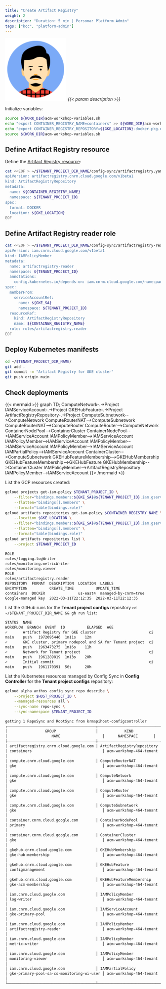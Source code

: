 ```yaml
---
title: "Create Artifact Registry"
weight: 2
description: "Duration: 5 min | Persona: Platform Admin"
tags: ["kcc", "platform-admin"]
---
```

![Platform Admin](/images/platform-admin.png)
_{{< param description >}}_

Initialize variables:
```Bash
source ${WORK_DIR}acm-workshop-variables.sh
echo "export CONTAINER_REGISTRY_NAME=containers" >> ${WORK_DIR}acm-workshop-variables.sh
echo "export CONTAINER_REGISTRY_REPOSITORY=${GKE_LOCATION}-docker.pkg.dev/${TENANT_PROJECT_ID}/${CONTAINER_REGISTRY_NAME}" >> ${WORK_DIR}acm-workshop-variables.sh
source ${WORK_DIR}acm-workshop-variables.sh
```

## Define Artifact Registry resource

Define the [Artifact Registry resource](https://cloud.google.com/config-connector/docs/reference/resource-docs/artifactregistry/artifactregistryrepository):
```Bash
cat <<EOF > ~/$TENANT_PROJECT_DIR_NAME/config-sync/artifactregistry.yaml
apiVersion: artifactregistry.cnrm.cloud.google.com/v1beta1
kind: ArtifactRegistryRepository
metadata:
  name: ${CONTAINER_REGISTRY_NAME}
  namespace: ${TENANT_PROJECT_ID}
spec:
  format: DOCKER
  location: ${GKE_LOCATION}
EOF
```

## Define Artifact Registry reader role

```Bash
cat <<EOF > ~/$TENANT_PROJECT_DIR_NAME/config-sync/artifactregistry-reader.yaml
apiVersion: iam.cnrm.cloud.google.com/v1beta1
kind: IAMPolicyMember
metadata:
  name: artifactregistry-reader
  namespace: ${TENANT_PROJECT_ID}
  annotations:
    config.kubernetes.io/depends-on: iam.cnrm.cloud.google.com/namespaces/${TENANT_PROJECT_ID}/IAMServiceAccount/${GKE_SA},artifactregistry.cnrm.cloud.google.com/namespaces/${TENANT_PROJECT_ID}/ArtifactRegistryRepository/${CONTAINER_REGISTRY_NAME}
spec:
  memberFrom:
    serviceAccountRef:
      name: ${GKE_SA}
      namespace: ${TENANT_PROJECT_ID}
  resourceRef:
    kind: ArtifactRegistryRepository
    name: ${CONTAINER_REGISTRY_NAME}
  role: roles/artifactregistry.reader
EOF
```

## Deploy Kubernetes manifests

```Bash
cd ~/$TENANT_PROJECT_DIR_NAME/
git add .
git commit -m "Artifact Registry for GKE cluster"
git push origin main
```

## Check deployments

{{< mermaid >}}
graph TD;
  ComputeNetwork-.->Project
  IAMServiceAccount-.->Project
  GKEHubFeature-.->Project
  ArtifactRegistryRepository-.->Project
  ComputeSubnetwork-->ComputeNetwork
  ComputeRouterNAT-->ComputeSubnetwork
  ComputeRouterNAT-->ComputeRouter
  ComputeRouter-->ComputeNetwork
  ContainerNodePool-->ContainerCluster
  ContainerNodePool-->IAMServiceAccount
  IAMPolicyMember-->IAMServiceAccount
  IAMPolicyMember-->IAMServiceAccount
  IAMPolicyMember-->IAMServiceAccount
  IAMPolicyMember-->IAMServiceAccount
  IAMPartialPolicy-->IAMServiceAccount
  ContainerCluster-->ComputeSubnetwork
  GKEHubFeatureMembership-->GKEHubMembership
  GKEHubFeatureMembership-->GKEHubFeature
  GKEHubMembership-->ContainerCluster
  IAMPolicyMember-->ArtifactRegistryRepository
  IAMPolicyMember-->IAMServiceAccount
{{< /mermaid >}}

List the GCP resources created:
```Bash
gcloud projects get-iam-policy $TENANT_PROJECT_ID \
    --filter="bindings.members:${GKE_SA}@${TENANT_PROJECT_ID}.iam.gserviceaccount.com" \
    --flatten="bindings[].members" \
    --format="table(bindings.role)"
gcloud artifacts repositories get-iam-policy $CONTAINER_REGISTRY_NAME \
    --location $GKE_LOCATION \
    --filter="bindings.members:${GKE_SA}@${TENANT_PROJECT_ID}.iam.gserviceaccount.com" \
    --flatten="bindings[].members" \
    --format="table(bindings.role)"
gcloud artifacts repositories list \
    --project $TENANT_PROJECT_ID
```
```Plaintext
ROLE
roles/logging.logWriter
roles/monitoring.metricWriter
roles/monitoring.viewer
ROLE
roles/artifactregistry.reader
REPOSITORY  FORMAT  DESCRIPTION  LOCATION  LABELS                ENCRYPTION          CREATE_TIME          UPDATE_TIME
containers  DOCKER               us-east4  managed-by-cnrm=true  Google-managed key  2022-03-11T22:12:35  2022-03-11T22:12:35
```

List the GitHub runs for the **Tenant project configs** repository `cd ~/$TENANT_PROJECT_DIR_NAME && gh run list`:
```Plaintext
STATUS  NAME                                                     WORKFLOW  BRANCH  EVENT  ID          ELAPSED  AGE
✓       Artifact Registry for GKE cluster                        ci        main    push   1972095446  1m11s    12m
✓       GKE cluster, primary nodepool and SA for Tenant project  ci        main    push   1963473275  1m16s    11h
✓       Network for Tenant project                               ci        main    push   1961289819  1m13s    20h
✓       Initial commit                                           ci        main    push   1961170391  56s      20h
```

List the Kubernetes resources managed by Config Sync in **Config Controller** for the **Tenant project configs** repository:
```Bash
gcloud alpha anthos config sync repo describe \
    --project $HOST_PROJECT_ID \
    --managed-resources all \
    --sync-name repo-sync \
    --sync-namespace $TENANT_PROJECT_ID
```
```Plaintext
getting 1 RepoSync and RootSync from krmapihost-configcontroller
┌────────────────────────────────────────┬────────────────────────────┬───────────────────────────────────────────┬──────────────────────┐
│                 GROUP                  │            KIND            │                    NAME                   │      NAMESPACE       │
├────────────────────────────────────────┼────────────────────────────┼───────────────────────────────────────────┼──────────────────────┤
│ artifactregistry.cnrm.cloud.google.com │ ArtifactRegistryRepository │ containers                                │ acm-workshop-464-tenant │
│ compute.cnrm.cloud.google.com          │ ComputeRouterNAT           │ gke                                       │ acm-workshop-464-tenant │
│ compute.cnrm.cloud.google.com          │ ComputeNetwork             │ gke                                       │ acm-workshop-464-tenant │
│ compute.cnrm.cloud.google.com          │ ComputeRouter              │ gke                                       │ acm-workshop-464-tenant │
│ compute.cnrm.cloud.google.com          │ ComputeSubnetwork          │ gke                                       │ acm-workshop-464-tenant │
│ container.cnrm.cloud.google.com        │ ContainerNodePool          │ primary                                   │ acm-workshop-464-tenant │
│ container.cnrm.cloud.google.com        │ ContainerCluster           │ gke                                       │ acm-workshop-464-tenant │
│ gkehub.cnrm.cloud.google.com           │ GKEHubMembership           │ gke-hub-membership                        │ acm-workshop-464-tenant │
│ gkehub.cnrm.cloud.google.com           │ GKEHubFeature              │ configmanagement                          │ acm-workshop-464-tenant │
│ gkehub.cnrm.cloud.google.com           │ GKEHubFeatureMembership    │ gke-acm-membership                        │ acm-workshop-464-tenant │
│ iam.cnrm.cloud.google.com              │ IAMPolicyMember            │ log-writer                                │ acm-workshop-464-tenant │
│ iam.cnrm.cloud.google.com              │ IAMServiceAccount          │ gke-primary-pool                          │ acm-workshop-464-tenant │
│ iam.cnrm.cloud.google.com              │ IAMPolicyMember            │ artifactregistry-reader                   │ acm-workshop-464-tenant │
│ iam.cnrm.cloud.google.com              │ IAMPolicyMember            │ metric-writer                             │ acm-workshop-464-tenant │
│ iam.cnrm.cloud.google.com              │ IAMPolicyMember            │ monitoring-viewer                         │ acm-workshop-464-tenant │
│ iam.cnrm.cloud.google.com              │ IAMPartialPolicy           │ gke-primary-pool-sa-cs-monitoring-wi-user │ acm-workshop-464-tenant │
└────────────────────────────────────────┴────────────────────────────┴───────────────────────────────────────────┴──────────────────────┘
```